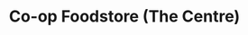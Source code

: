 ---
title: "Co-op Foodstore (The Centre)"
url: /saskatoon/co-op-foodstore-the-centre/
shop: Supermarkt
---